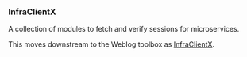 ### InfraClientX

A collection of modules to fetch and verify sessions for microservices.

This moves downstream to the Weblog toolbox as [InfraClientX](https://github.com/taylor-vann/weblog/toolbox/golang/infraclientx).
